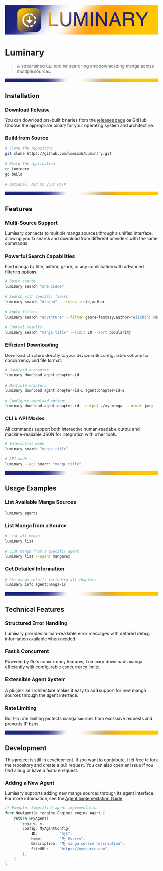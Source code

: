 ![Luminary Banner](.github/assets/luminary-banner.png)

# Luminary

> A streamlined CLI tool for searching and downloading manga across multiple sources.

![Separator](.github/assets/luminary-separator.png)

## Installation

### Download Release

You can download pre-built binaries from the [releases page](https://github.com/lumisxh/Luminary/releases) on GitHub. Choose the appropriate binary for your operating system and architecture.

### Build from Source

```bash
# Clone the repository
git clone https://github.com/lumisxh/Luminary.git

# Build the application
cd Luminary
go build

# Optional: Add to your PATH
```

![Separator](.github/assets/luminary-separator.png)

## Features

### Multi-Source Support

Luminary connects to multiple manga sources through a unified interface, allowing you to search and download from different providers with the same commands.



### Powerful Search Capabilities

Find manga by title, author, genre, or any combination with advanced filtering options.

```bash
# Basic search
luminary search "one piece"

# Search with specific fields
luminary search "dragon" --fields title,author

# Apply filters
luminary search "adventure" --filter genre=fantasy,author="eiichiro oda"

# Control results
luminary search "manga title" --limit 20 --sort popularity
```

### Efficient Downloading

Download chapters directly to your device with configurable options for concurrency and file format.

```bash
# Download a chapter
luminary download agent:chapter-id

# Multiple chapters
luminary download agent:chapter-id-1 agent:chapter-id-2

# Configure download options
luminary download agent:chapter-id --output ./my-manga --format jpeg --concurrent 10
```

### CLI & API Modes

All commands support both interactive human-readable output and machine-readable JSON for integration with other tools.

```bash
# Interactive mode
luminary search "manga title"

# API mode
luminary --api search "manga title"
```

![Separator](.github/assets/luminary-separator.png)

## Usage Examples

### List Available Manga Sources

```bash
luminary agents
```



### List Manga from a Source

```bash
# List all manga
luminary list

# List manga from a specific agent
luminary list --agent mangadex
```

### Get Detailed Information

```bash
# Get manga details including all chapters
luminary info agent:manga-id
```



![Separator](.github/assets/luminary-separator.png)

## Technical Features

### Structured Error Handling

Luminary provides human-readable error messages with detailed debug information available when needed.

### Fast & Concurrent

Powered by Go's concurrency features, Luminary downloads manga efficiently with configurable concurrency limits.

### Extensible Agent System

A plugin-like architecture makes it easy to add support for new manga sources through the agent interface.

### Rate Limiting

Built-in rate limiting protects manga sources from excessive requests and prevents IP bans.

![Separator](.github/assets/luminary-separator.png)

## Development

This project is still in development. If you want to contribute, feel free to fork the repository and create a pull request. You can also open an issue if you find a bug or have a feature request.

### Adding a New Agent

Luminary supports adding new manga sources through its agent interface. For more information, see the [Agent Implementation Guide](agents/AGENT.md).

```go
// Example: Simplified agent implementation
func NewAgent(e *engine.Engine) engine.Agent {
    return &MyAgent{
        engine: e,
        config: MyAgentConfig{
            ID:          "mys",
            Name:        "My Source",
            Description: "My manga source description",
            SiteURL:     "https://mysource.com",
        },
    }
}
```
